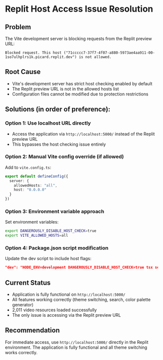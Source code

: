 # Replit Host Access Issue Resolution

## Problem
The Vite development server is blocking requests from the Replit preview URL:
```
Blocked request. This host ("71ccccc7-37f7-4f07-a880-5973ae4aa911-00-1so7ulhplrs1k.picard.replit.dev") is not allowed.
```

## Root Cause
- Vite's development server has strict host checking enabled by default
- The Replit preview URL is not in the allowed hosts list
- Configuration files cannot be modified due to protection restrictions

## Solutions (in order of preference):

### Option 1: Use localhost URL directly
- Access the application via `http://localhost:5000/` instead of the Replit preview URL
- This bypasses the host checking issue entirely

### Option 2: Manual Vite config override (if allowed)
Add to `vite.config.ts`:
```typescript
export default defineConfig({
  server: {
    allowedHosts: "all",
    host: "0.0.0.0"
  }
})
```

### Option 3: Environment variable approach
Set environment variables:
```bash
export DANGEROUSLY_DISABLE_HOST_CHECK=true
export VITE_ALLOWED_HOSTS=all
```

### Option 4: Package.json script modification
Update the dev script to include host flags:
```json
"dev": "NODE_ENV=development DANGEROUSLY_DISABLE_HOST_CHECK=true tsx server/index.ts"
```

## Current Status
- Application is fully functional on `http://localhost:5000/`
- All features working correctly (theme switching, search, color palette generator)
- 2,011 video resources loaded successfully
- The only issue is accessing via the Replit preview URL

## Recommendation
For immediate access, use `http://localhost:5000/` directly in the Replit environment.
The application is fully functional and all theme switching works correctly.